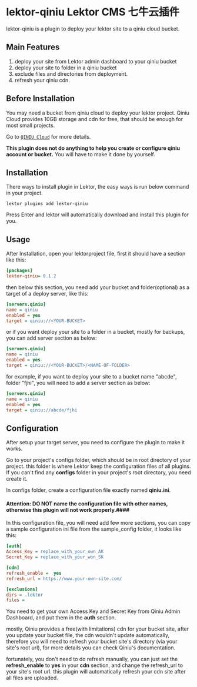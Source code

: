 # lektor-qiniu  Lektor CMS 七牛云插件

lektor-qiniu is a plugin to deploy your lektor site to a qiniu cloud bucket.



## Main Features ##
1. deploy your site from Lektor admin dashboard to your qiniu bucket
2. deploy your site to folder in a qiniu bucket
3. exclude files and directories from deployment.
4. refresh your qiniu cdn.



## Before Installation ##

You may need a bucket from qiniu cloud to deploy your lektor project. Qiniu Cloud provides 10GB storage and cdn for free, that should be enough for most small projects.

Go to [`QINIU Cloud`](https://portal.qiniu.com/signup?code=1hltq2pevt7bm) for more details.

 **This plugin does not do anything to help you create or configure qiniu account or bucket.**  You will have to make it done by yourself. 


## Installation ##


There ways to install plugin in Lektor, the easy ways is run below command in your project.

```console
lektor plugins add lektor-qiniu
```

Press Enter and lektor will automatically download and install this plugin for you.


## Usage ##

After Installation, open your lektorproject file, first it should have a section like this:

```ini
[packages]
lektor-qiniu= 0.1.2
```

then below this section, you need add your bucket and folder(optional) as a target of a deploy server, like this:


```ini
[servers.qiniu]
name = qiniu
enabled = yes
target = qiniu://<YOUR-BUCKET>
```

or if you want deploy your site to a folder in a bucket, mostly for backups, you can add server section as below:

```ini
[servers.qiniu]
name = qiniu
enabled = yes
target = qiniu://<YOUR-BUCKET>/<NAME-OF-FOLDER>
```

for example, if you want to deploy your site to a bucket name "abcde", folder "fjhi", you will need to add a server section as below:

```ini
[servers.qiniu]
name = qiniu
enabled = yes
target = qiniu://abcde/fjhi
```


## Configuration ##

After setup your target server, you need to configure the plugin to make it works.

Go to your project's configs folder, which should be in root directory of your project. this folder is where Lektor keep the configuration files of all plugins. If you can't find any **configs** folder in your project's root directory, you need create it.

In configs folder, create a configuration file exactly named **qiniu.ini**.


#### Attention: DO NOT name the configuration file with other names, otherwise this plugin will not work properly.####


In this configuration file, you will need add few more sections, you can copy a sample configuration ini file from the sample_config folder, it looks like this:

```ini
[auth]
Access_Key = replace_with_your_own_AK
Secret_Key = replace_with_your_won_SK

[cdn]
refresh_enable =  yes
refresh_url = https://www.your-own-site.com/

[exclusions]
dirs = .lektor
files =  
```

You need to get your own Access Key and Secret Key from Qiniu Admin Dashboard, and put them in the **auth**  section.

mostly, Qiniu provides a free(with limitations) cdn for your bucket site, after you update your bucket file, the cdn wouldn't update automatically, therefore you will need to refresh your bucket site's directory (via your site's root url), for more details you can check Qiniu's documentation.

fortunately, you don't need to do refresh manually, you can just set the **refresh_enable** to **yes** in your **cdn** section, and change the refresh_url to your site's root url. this plugin will automatically refresh your cdn site after all files are uploaded.



